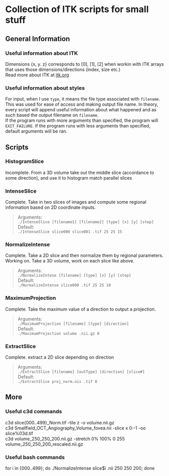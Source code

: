 # Collection of ITK scripts for small stuff<br>
## General Information<br>
### Useful information about ITK<br>
Dimensions {x, y. z} corresponds to [0], [1], [2] when workin with ITK arrays that uses those dimensions/directions (index, size etc.)<br>
Read more about ITK at <a href="https://itk.org/">itk.org</a>
### Useful information about styles
For input, when I use `type`, it means the file type associated with `filename`. This was used for ease of access and making output file name. In theory, every script will append useful information about what happened and as such based the output filename  on `filename`.<br>
If the program runs with more arguments than specified, the program will `EXIT_FAILURE`. If the program runs with less arguments than specified, default arguments will be ran.<br> 
## Scripts<br>
### HistogramSlice<br>
Incomplete. From a 3D volume take out the middle slice (accordance to some direction), and use it to histogram match parallel slices<br>
### IntenseSlice<br>
Complete. Take in two slices of images and compute some regional information based on 2D coordinate inputs.<br>
>Arguments:<br>
>`./IntenseSlice [filename1] [filename2] [type] [x] [y] [step]`<br>
>Default:<br>
>`./IntenseSlice slice000 slice001 .tif 25 25 15`<br>
### NormalizeIntense<br>
Complete. Take a 2D slice and then normalize them by regional parameters.<br>
Working on. Take a 3D volume, work on each slice like above.<br>
>Arguments:<br>
>`./NormalizeIntese [filename] [type] [x] [y] [step]`<br>
>Default:<br>
>`./NormalizeIntense slice000 .tif 25 25 10`<br>
### MaximumProjection<br>
Complete. Take the maximum value of a direction to output a projection.<br>
>Arguments:<br>
>`./MaximumProjection [filename] [type] [direction]`<br>
>Default:<br>
>`./MaximumProjection volume .nii.gz 0`<br>
### ExtractSlice<br>
Complete. extract a 2D slice depending on direction<br>
>Arguments:<br>
>`./ExtractSlice [filename] [outType] [direction] [slice#]`<br>
>Default:<br>
>`./ExtractSlice proj_norm.nii .tif 0`<br>
## More<br>
### Useful c3d commands<br>
c3d slice{000..499}_Norm.tif -tile z -o volume.nii.gz<br>
c3d Smallfield_OCT_Angiography_Volume_fovea.nii -slice x 0:-1 -oo slice%03d.tif<br>
c3d volume_250_250_200.nii.gz -stretch 0% 100% 0 255 volume_250_250_200_rescaled.nii.gz<br>
### Useful bash commands<br>
for i in {000..499}; do ./NormalizeIntense slice$i .nii 250 250 200; done<br> 

